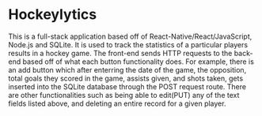 # Hockeylytics

This is a full-stack application based off of React-Native/React/JavaScript, Node.js and SQLite. It is used to track the statistics of a particular players results in a hockey game. The front-end sends HTTP requests to the back-end based off of what each button functionality does. For example, there is an add button which after enterring the date of the game, the opposition, total goals they scored in the game, assists given, and shots taken, gets inserted into the SQLite database through the POST request route. There are other functionalities such as being able to edit(PUT) any of the text fields listed above, and deleting an entire record for a given player.
